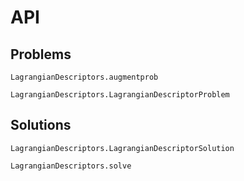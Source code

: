 # API
## Problems

```@docs
LagrangianDescriptors.augmentprob
```

```@docs
LagrangianDescriptors.LagrangianDescriptorProblem
```

## Solutions

```@docs
LagrangianDescriptors.LagrangianDescriptorSolution
```

```@docs
LagrangianDescriptors.solve
```